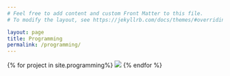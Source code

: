 ```yaml
---
# Feel free to add content and custom Front Matter to this file.
# To modify the layout, see https://jekyllrb.com/docs/themes/#overriding-theme-defaults

layout: page
title: Programming
permalink: /programming/
---
```

<div>
{% for project in site.programming%}
	<img src="{{ site.url }}{{ project.image_path }}"/>
{% endfor %}
</div>
